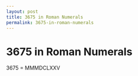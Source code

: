 ```yaml
---
layout: post
title: 3675 in Roman Numerals
permalink: 3675-in-roman-numerals
---
```


# 3675 in Roman Numerals

3675 = MMMDCLXXV
